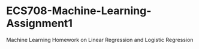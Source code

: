 # ECS708-Machine-Learning-Assignment1
Machine Learning Homework on Linear Regression and Logistic Regression
